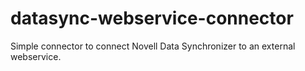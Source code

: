 datasync-webservice-connector
=============================

Simple connector to connect Novell Data Synchronizer to an external webservice.
